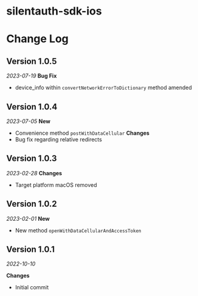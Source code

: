 # silentauth-sdk-ios

Change Log
==========
## Version 1.0.5
_2023-07-19_
**Bug Fix**
- device_info within `convertNetworkErrorToDictionary` method amended

## Version 1.0.4
_2023-07-05_
**New**
- Convenience method `postWithDataCellular`
**Changes**
- Bug fix regarding relative redirects

## Version 1.0.3
_2023-02-28_
**Changes**
- Target platform macOS removed

## Version 1.0.2
_2023-02-01_
**New**
- New method `openWithDataCellularAndAccessToken`

## Version 1.0.1
_2022-10-10_

**Changes**
- Initial commit


